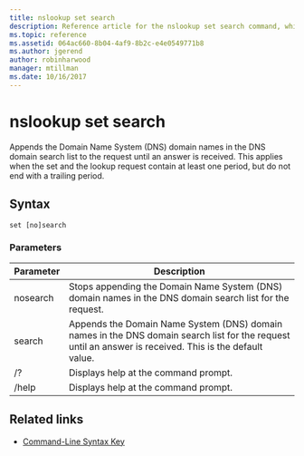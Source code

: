 ```yaml
---
title: nslookup set search
description: Reference article for the nslookup set search command, which appends the Domain Name System (DNS) domain names in the DNS domain search list to the request until an answer is received.
ms.topic: reference
ms.assetid: 064ac660-8b04-4af9-8b2c-e4e0549771b8
ms.author: jgerend
author: robinharwood
manager: mtillman
ms.date: 10/16/2017
---
```


# nslookup set search

Appends the Domain Name System (DNS) domain names in the DNS domain search list to the request until an answer is received. This applies when the set and the lookup request contain at least one period, but do not end with a trailing period.

## Syntax

```
set [no]search
```

### Parameters

| Parameter | Description |
| --------- | ----------- |
| nosearch | Stops appending the Domain Name System (DNS) domain names in the DNS domain search list for the request. |
| search | Appends the Domain Name System (DNS) domain names in the DNS domain search list for the request until an answer is received. This is the default value. |
| /? | Displays help at the command prompt. |
| /help | Displays help at the command prompt. |

## Related links

- [Command-Line Syntax Key](command-line-syntax-key.md)
